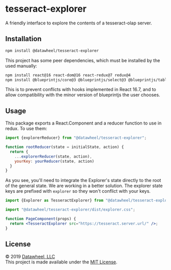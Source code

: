 # tesseract-explorer

A friendly interface to explore the contents of a tesseract-olap server.

## Installation

```bash
npm install @datawheel/tesseract-explorer
```

This project has some peer dependencies, which must be installed by the used manually:

```bash
npm install react@16 react-dom@16 react-redux@7 redux@4
npm install @blueprintjs/core@3 @blueprintjs/select@3 @blueprintjs/table@3
```

This is to prevent conflicts with hooks implemented in React 16.7, and to allow compatibility with the minor version of blueprintjs the user chooses.

## Usage

This package exports a React.Component and a reducer function to use in redux. To use them:

```js
import {explorerReducer} from "@datawheel/tesseract-explorer";

function rootReducer(state = initialState, action) {
  return {
    ...explorerReducer(state, action),
    yourKey: yourReducer(state, action)
  }
}
```

As you see, you'll need to integrate the Explorer's state directly to the root of the general state. We are working in a better solution. The explorer state keys are prefixed with `explorer` so they won't conflict with your keys.

```jsx
import {Explorer as TesseractExplorer} from "@datawheel/tesseract-explorer";

import "@datawheel/tesseract-explorer/dist/explorer.css";

function PageComponent(props) {
  return <TesseractExplorer src="https://tesseract.server.url/" />;
}
```

## License

© 2019 [Datawheel, LLC](https://datawheel.us/)  
This project is made available under the [MIT License](./LICENSE).
